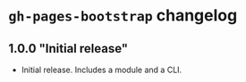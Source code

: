 # `gh-pages-bootstrap` changelog

## 1.0.0 "Initial release"

* Initial release. Includes a module and a CLI.
